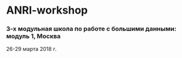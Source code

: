 # ANRI-workshop

### 3-х модульная школа по работе с большими данными: модуль 1, Москва
26-29 марта 2018 г.
